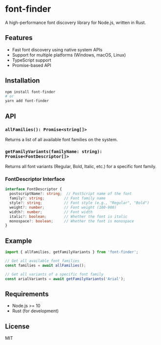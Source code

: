 # font-finder

A high-performance font discovery library for Node.js, written in Rust.

## Features

- Fast font discovery using native system APIs
- Support for multiple platforms (Windows, macOS, Linux)
- TypeScript support
- Promise-based API

## Installation

```bash
npm install font-finder
# or
yarn add font-finder
```

## API

### `allFamilies(): Promise<string[]>`

Returns a list of all available font families on the system.

### `getFamilyVariants(familyName: string): Promise<FontDescriptor[]>`

Returns all font variants (Regular, Bold, Italic, etc.) for a specific font family.

### FontDescriptor Interface

```typescript
interface FontDescriptor {
  postscriptName?: string;  // PostScript name of the font
  family?: string;         // Font family name
  style?: string;          // Font style (e.g., "Regular", "Bold")
  weight?: number;         // Font weight (100-900)
  width?: number;          // Font width
  italic?: boolean;        // Whether the font is italic
  monospace?: boolean;     // Whether the font is monospace
}
```

## Example

```typescript
import { allFamilies, getFamilyVariants } from 'font-finder';

// Get all available font families
const families = await allFamilies();

// Get all variants of a specific font family
const arialVariants = await getFamilyVariants('Arial');
```

## Requirements

- Node.js >= 10
- Rust (for development)

## License

MIT 
